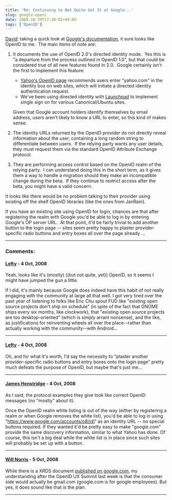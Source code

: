 ```yaml
---
title: 'Re: Continuing to Not Quite Get It at Google...'
slug: google-openi
date: 2008-10-30T17:30:02+09:00
tags: ['OpenID']
---
```


[David](http://opensourcetogo.blogspot.com/2008/10/continuing-to-not-quite-get-it-at.html):
taking a quick look at [Google\'s
documentation](http://code.google.com/apis/accounts/docs/OpenID.html),
it sure looks like OpenID to me.  The main items of note are:

1.  It documents the use of OpenID 2.0\'s directed identity mode.  Yes
    this is \"a departure from the process outlined in OpenID 1.0\", but
    that could be considered true of all new features found in 2.0. 
    Google certainly isn\'t the first to implement this feature:

    -   [Yahoo\'s OpenID page](http://openid.yahoo.com/) recommends
        users enter \"yahoo.com\" in the identity box on web sites,
        which will initiate a directed identity authentication request.
    -   We\'ve been using directed identity with
        [Launchpad](https://launchpad.net/) to implement single sign on
        for various Canonical/Ubuntu sites.

    Given that Google account holders identify themselves by email
    address, users aren\'t likely to know a URL to enter, so this kind
    of makes sense.

2.  The identity URLs returned by the OpenID provider do not directly
    reveal information about the user, containing a long random string
    to differentiate between users.  If the relying party wants any user
    details, they must request them via the standard OpenID Attribute
    Exchange protocol.

3.  They are performing access control based on the OpenID realm of the
    relying party.  I can understand doing this in the short term, as it
    gives them a way to handle a migration should they make an
    incompatible change during the beta.  If they continue to restrict
    access after the beta, you might have a valid concern.

It looks like there would be no problem talking to their provider using
existing off the shelf OpenID libraries (like the ones from JanRain).

If you have an existing site using OpenID for login, chances are that
after registering the realm with Google you\'d be able to log in by
entering Google\'s OP server URL.  At that point, it\'d be fairly
trivial to add another button to the login page -- sites seem pretty
happy to plaster provider-specific radio buttons and entry boxes all
over the page already \...

---
### Comments:
#### [Lefty](http://opensourcetogo.blogspot.com/) - <time datetime="2008-10-30 16:48:07">4 Oct, 2008</time>

Yeah, looks like it\'s (mostly) ((but not quite, yet)) OpenID, so it
seems I might have jumped the gun a little.

If I did, it\'s mainly because Google does indeed have this habit of not
really engaging with the community at large all that well. I got very
tired over the past year of listening to folks like Eric Chu spout FUD
like \"existing open source projects don\'t ship on schedule\" (in spite
of the fact that GNOME ships every six months, like clockwork), that
\"existing open source projects are too desktop-oriented\" (which is
simply arrant nonsense), and the like, as justifications for reinventing
wheels all over the place\--rather than actually working with the
community\--with Android\...

---
#### [Lefty](http://opensourcetogo.blogspot.com/) - <time datetime="2008-10-30 17:02:17">4 Oct, 2008</time>

Oh, and for what it\'s worth, I\'d say the necessity to \"plaster
another provider-specific radio buttons and entry boxes onto the login
page\" pretty much defeats the purpose of OpenID, but maybe that\'s just
me\...

---
#### [James Henstridge](http://blogs.gnome.org/jamesh/) - <time datetime="2008-10-30 17:18:25">4 Oct, 2008</time>

As I said, the protocol examples they give look like correct OpenID
messages (no \"mostly\" about it).

Once the OpenID realm white listing is out of the way (either by
registering a realm or when Google removes the white list), you\'d be
able to log in using \"https://www.google.com/accounts/o8/id\" as an
identity URL -- no special buttons required. If they wanted it\'d be
pretty easy to make \"google.com\" provide the same discovery
information, similar to what Yahoo has done. Of course, this isn\'t a
big deal while the white list is in place since such sites will probably
be set up with a button.

---
#### [Will Norris](http://will.norris.name/) - <time datetime="2008-10-31 03:03:56">5 Oct, 2008</time>

While there is a XRDS document [published on
google.com](http://www.google.com/xrds/xrds.xml), my understanding after
the OpenID UX Summit last week is that the consumer side would actually
be gmail.com (google.com is for google employees). But yes, it does
sound like that is the plan.

---
